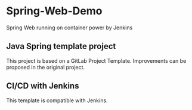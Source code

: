 # Spring-Web-Demo
Spring Web running on container power by Jenkins 

## Java Spring template project
This project is based on a GitLab Project Template.
Improvements can be proposed in the original project.

## CI/CD with Jenkins
This template is compatible with Jenkins.
